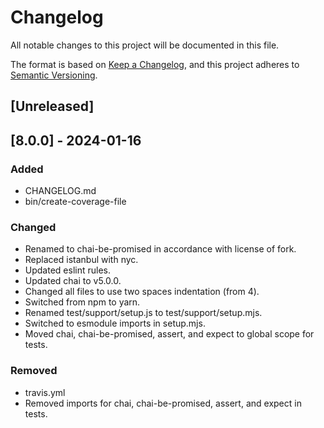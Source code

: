 # Changelog

All notable changes to this project will be documented in this file.

The format is based on [Keep a Changelog](https://keepachangelog.com/en/1.0.0/),
and this project adheres to [Semantic Versioning](https://semver.org/spec/v2.0.0.html).

## [Unreleased]

## [8.0.0] - 2024-01-16

### Added

- CHANGELOG.md
- bin/create-coverage-file

### Changed

- Renamed to chai-be-promised in accordance with license of fork.
- Replaced istanbul with nyc.
- Updated eslint rules.
- Updated chai to v5.0.0.
- Changed all files to use two spaces indentation (from 4).
- Switched from npm to yarn.
- Renamed test/support/setup.js to test/support/setup.mjs.
- Switched to esmodule imports in setup.mjs.
- Moved chai, chai-be-promised, assert, and expect to global scope for tests.

### Removed

- travis.yml
- Removed imports for chai, chai-be-promised, assert, and expect in tests.